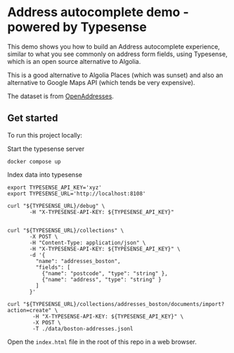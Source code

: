 # Address autocomplete demo - powered by Typesense

This demo shows you how to build an Address autocomplete experience, similar to what you see commonly on address form fields, using Typesense, which is an open source alternative to Algolia.

This is a good alternative to Algolia Places (which was sunset) and also an alternative to Google Maps API (which tends be very expensive).

The dataset is from [OpenAddresses](https://www.kaggle.com/datasets/openaddresses/openaddresses-us-northeast).

## Get started

To run this project locally:

Start the typesense server

```shell
docker compose up
```

Index data into typesense

```shell
export TYPESENSE_API_KEY='xyz'
export TYPESENSE_URL='http://localhost:8108'

curl "${TYPESENSE_URL}/debug" \
       -H "X-TYPESENSE-API-KEY: ${TYPESENSE_API_KEY}"


curl "${TYPESENSE_URL}/collections" \
       -X POST \
       -H "Content-Type: application/json" \
       -H "X-TYPESENSE-API-KEY: ${TYPESENSE_API_KEY}" \
       -d '{
         "name": "addresses_boston",
         "fields": [
           {"name": "postcode", "type": "string" },
           {"name": "address", "type": "string" }
         ]
       }'

curl "${TYPESENSE_URL}/collections/addresses_boston/documents/import?action=create" \
        -H "X-TYPESENSE-API-KEY: ${TYPESENSE_API_KEY}" \
        -X POST \
        -T ./data/boston-addresses.jsonl
```

Open the `index.html` file in the root of this repo in a web browser.
